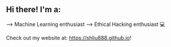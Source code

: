 ## Hi there! I'm a:

--> Machine Learning enthusiast 
--> Ethical Hacking enthusiast 💻

Check out my website at: https://shliu888.github.io!
